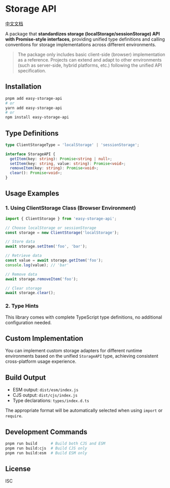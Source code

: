 # Storage API

[中文文档](./README.zh.md)

A package that **standardizes storage (localStorage/sessionStorage) API with Promise-style interfaces**, providing unified type definitions and calling conventions for storage implementations across different environments.

> The package only includes basic client-side (browser) implementation as a reference. Projects can extend and adapt to other environments (such as server-side, hybrid platforms, etc.) following the unified API specification.

## Installation

```bash
pnpm add easy-storage-api
# or
yarn add easy-storage-api
# or
npm install easy-storage-api
```

## Type Definitions

```ts
type ClientStorageType = 'localStorage' | 'sessionStorage';

interface StorageAPI {
  getItem(key: string): Promise<string | null>;
  setItem(key: string, value: string): Promise<void>;
  removeItem(key: string): Promise<void>;
  clear(): Promise<void>;
}
```

## Usage Examples

### 1. Using ClientStorage Class (Browser Environment)

```ts
import { ClientStorage } from 'easy-storage-api';

// Choose localStorage or sessionStorage
const storage = new ClientStorage('localStorage');

// Store data
await storage.setItem('foo', 'bar');

// Retrieve data
const value = await storage.getItem('foo');
console.log(value); // 'bar'

// Remove data
await storage.removeItem('foo');

// Clear storage
await storage.clear();
```

### 2. Type Hints

This library comes with complete TypeScript type definitions, no additional configuration needed.

## Custom Implementation

You can implement custom storage adapters for different runtime environments based on the unified `StorageAPI` type, achieving consistent cross-platform usage experience.

## Build Output

- ESM output: `dist/esm/index.js`
- CJS output: `dist/cjs/index.js`
- Type declarations: `types/index.d.ts`

The appropriate format will be automatically selected when using `import` or `require`.

## Development Commands

```bash
pnpm run build      # Build both CJS and ESM
pnpm run build:cjs  # Build CJS only
pnpm run build:esm  # Build ESM only
```

## License

ISC

